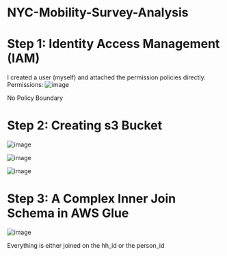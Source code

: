 # NYC-Mobility-Survey-Analysis
# Step 1: Identity Access Management (IAM)
I created a user (myself) and attached the permission policies directly.
Permissions:
![image](https://github.com/Tyriek-cloud/NYC-Mobility-Survey-Analysis/assets/62261407/9071ef6a-e1c8-45ac-a19d-39de53cf5ac4)

No Policy Boundary
# Step 2: Creating s3 Bucket
![image](https://github.com/Tyriek-cloud/NYC-Mobility-Survey-Analysis/assets/62261407/69178f6f-2d84-4ccf-a860-1feef1a50825)

![image](https://github.com/Tyriek-cloud/NYC-Mobility-Survey-Analysis/assets/62261407/e34b5fbc-d465-4449-903e-8e535bb9c25d)

![image](https://github.com/Tyriek-cloud/NYC-Mobility-Survey-Analysis/assets/62261407/c9e781e6-4b04-4a22-8ad1-453205117c0b)

# Step 3: A Complex Inner Join Schema in AWS Glue
![image](https://github.com/Tyriek-cloud/NYC-Mobility-Survey-Analysis/assets/62261407/775da1aa-c302-4ddc-a45f-550684f4505a)

Everything is either joined on the hh_id or the person_id
